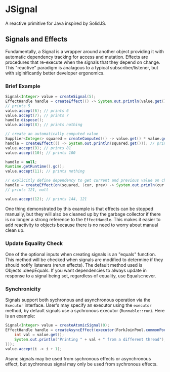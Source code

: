 # JSignal

A reactive primitive for Java inspired by SolidJS.

## Signals and Effects

Fundamentally, a Signal is a wrapper around another object providing it with automatic dependency tracking for access and mutation. Effects are procedures that re-execute when the signals that they depend on change. This "reactive" paradigm is analagous to a typical subscriber/listener, but with siginificantly better developer ergonomics.

### Brief Example

```java
Signal<Integer> value = createSignal(5);
EffectHandle handle = createEffect(() -> System.out.println(value.get()));
// prints 5
value.accept(6); // prints 6
value.accept(7); // prints 7
handle.dispose();
value.accept(8); // prints nothing

// create an automatically computed value
Supplier<Integer> squared = createComputed(() -> value.get() * value.get());
handle = createEffect(() -> System.out.println(squared.get())); // prints 64
value.accept(9); // prints 81
value.accept(10); // prints 100

handle = null;
Runtime.getRuntime().gc();
value.accept(11); // prints nothing

// explicitly define dependency to get current and previous value on change
handle = createEffect(on(squared, (cur, prev) -> System.out.prinln(cur + ", " + prev)));
// prints 121, null

value.accept(12); // prints 144, 121
```

One thing demonstrated by this example is that effects can be stopped manually, but they will also be cleaned up by the garbage collector if there is no longer a strong reference to the `EffectHandle`. This makes it easier to add reactivity to objects because there is no need to worry about manual clean up.

### Update Equality Check

One of the optional inputs when creating signals is an "equals" function. This method will be checked when signals are modified to determine if they should notify listeners (rerun effects). The default method used is Objects::deepEquals. If you want dependencies to always update in response to a signal being set, regardless of equality, use Equals::never.

### Synchronicity

Signals support both sychronous and asynchronous operation via the `Executor` interface. User's may specify an executor using the `executor` method, by default signals use a sychronous executor (`Runnable::run`). Here is an example:

```java
Signal<Integer> value = createAtomicSignal(0);
EffectHandle handle = createAsyncEffect(executor(ForkJoinPool.commonPool(), () -> {
    int val = value.get();
    System.out.println("Printing " + val + " from a different thread");
}));
value.accept(i -> i + 1);
```

Async signals may be used from sychronous effects or asynchronous effect, but sychronous signal may only be used from sychronous effects.
